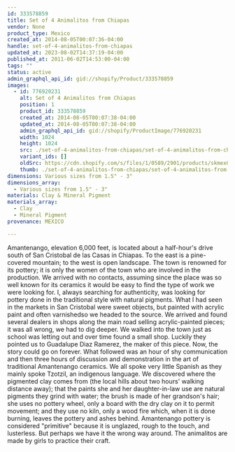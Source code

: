 ```yaml
---
id: 333578859
title: Set of 4 Animalitos from Chiapas
vendor: None
product_type: Mexico
created_at: 2014-08-05T00:07:36-04:00
handle: set-of-4-animalitos-from-chiapas
updated_at: 2023-08-02T14:37:19-04:00
published_at: 2011-06-02T14:53:00-04:00
tags: ""
status: active
admin_graphql_api_id: gid://shopify/Product/333578859
images:
  - id: 776920231
    alt: Set of 4 Animalitos from Chiapas
    position: 1
    product_id: 333578859
    created_at: 2014-08-05T00:07:38-04:00
    updated_at: 2014-08-05T00:07:38-04:00
    admin_graphql_api_id: gid://shopify/ProductImage/776920231
    width: 1024
    height: 1024
    src: ./set-of-4-animalitos-from-chiapas/set-of-4-animalitos-from-chiapas__0.jpg
    variant_ids: []
    oldSrc: https://cdn.shopify.com/s/files/1/0589/2901/products/skmex0031.tif.jpeg?v=1407211658
    thumb: ./set-of-4-animalitos-from-chiapas/set-of-4-animalitos-from-chiapas__0-thumb.jpg
dimensions: Various sizes from 1.5" - 3"
dimensions_array:
  - Various sizes from 1.5" - 3"
materials: Clay & Mineral Pigment
materials_array:
  - Clay
  - Mineral Pigment
provenance: MEXICO

---
```


Amantenango, elevation 6,000 feet, is located about a half-hour's drive south of San Cristobal de las Casas in Chiapas. To the east is a pine-covered mountain; to the west is open landscape. The town is renowned for its pottery; it is only the women of the town who are involved in the production. We arrived with no contacts, assuming since the place was so well known for its ceramics it would be easy to find the type of work we were looking for. I, always searching for authenticity, was looking for pottery done in the traditional style with natural pigments. What I had seen in the markets in San Cristobal were sweet objects, but painted with acrylic paint and often varnishedso we headed to the source. We arrived and found several dealers in shops along the main road selling acrylic-painted pieces; it was all wrong, we had to dig deeper. We walked into the town just as school was letting out and over time found a small shop. Luckily they pointed us to Guadalupe Diaz Ramerez, the maker of this piece. Now, the story could go on forever. What followed was an hour of shy communication and then three hours of discussion and demonstration in the art of traditional Amantenango ceramics. We all spoke very little Spanish as they mainly spoke Tzotzil, an indigenous language. We discovered where the pigmented clay comes from (the local hills about two hours' walking distance away); that the paints she and her daughter-in-law use are natural pigments they grind with water; the brush is made of her grandson's hair; she uses no pottery wheel, only a board with the dry clay on it to permit movement; and they use no kiln, only a wood fire which, when it is done burning, leaves the pottery and ashes behind. Amantenango pottery is considered "primitive" because it is unglazed, rough to the touch, and lusterless. But perhaps we have it the wrong way around. The animalitos are made by girls to practice their craft.